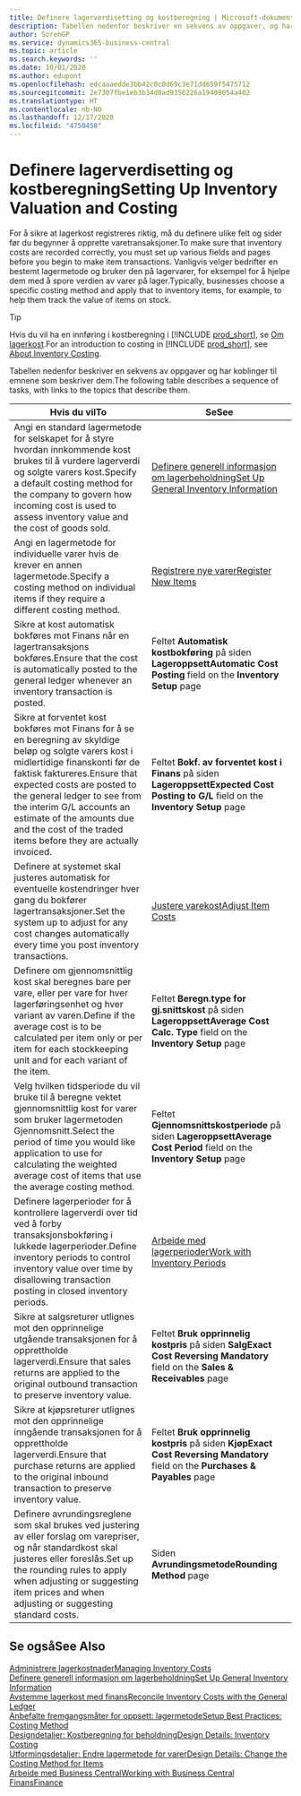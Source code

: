 ```yaml
---
title: Definere lagerverdisetting og kostberegning | Microsoft-dokumentasjon
description: Tabellen nedenfor beskriver en sekvens av oppgaver, og har koblinger til emnene som beskriver dem.
author: SorenGP
ms.service: dynamics365-business-central
ms.topic: article
ms.search.keywords: ''
ms.date: 10/01/2020
ms.author: edupont
ms.openlocfilehash: edcaaaedde3bb42c0c0d69c3e71dd659f5475712
ms.sourcegitcommit: 2e7307fbe1eb3b34d0ad9356226a19409054a402
ms.translationtype: HT
ms.contentlocale: nb-NO
ms.lasthandoff: 12/17/2020
ms.locfileid: "4750458"
---
```

# <a name="setting-up-inventory-valuation-and-costing"></a><span data-ttu-id="cf429-103">Definere lagerverdisetting og kostberegning</span><span class="sxs-lookup"><span data-stu-id="cf429-103">Setting Up Inventory Valuation and Costing</span></span>

<span data-ttu-id="cf429-104">For å sikre at lagerkost registreres riktig, må du definere ulike felt og sider før du begynner å opprette varetransaksjoner.</span><span class="sxs-lookup"><span data-stu-id="cf429-104">To make sure that inventory costs are recorded correctly, you must set up various fields and pages before you begin to make item transactions.</span></span> <span data-ttu-id="cf429-105">Vanligvis velger bedrifter en bestemt lagermetode og bruker den på lagervarer, for eksempel for å hjelpe dem med å spore verdien av varer på lager.</span><span class="sxs-lookup"><span data-stu-id="cf429-105">Typically, businesses choose a specific costing method and apply that to inventory items, for example, to help them track the value of items on stock.</span></span>  

> [!TIP]
> <span data-ttu-id="cf429-106">Hvis du vil ha en innføring i kostberegning i [!INCLUDE [prod_short](includes/prod_short.md)], se [Om lagerkost](finance-learn-about-costing.md).</span><span class="sxs-lookup"><span data-stu-id="cf429-106">For an introduction to costing in [!INCLUDE [prod_short](includes/prod_short.md)], see [About Inventory Costing](finance-learn-about-costing.md).</span></span>

<span data-ttu-id="cf429-107">Tabellen nedenfor beskriver en sekvens av oppgaver og har koblinger til emnene som beskriver dem.</span><span class="sxs-lookup"><span data-stu-id="cf429-107">The following table describes a sequence of tasks, with links to the topics that describe them.</span></span>

|<span data-ttu-id="cf429-108">**Hvis du vil**</span><span class="sxs-lookup"><span data-stu-id="cf429-108">**To**</span></span>|<span data-ttu-id="cf429-109">**Se**</span><span class="sxs-lookup"><span data-stu-id="cf429-109">**See**</span></span>|  
|------------|-------------|
|<span data-ttu-id="cf429-110">Angi en standard lagermetode for selskapet for å styre hvordan innkommende kost brukes til å vurdere lagerverdi og solgte varers kost.</span><span class="sxs-lookup"><span data-stu-id="cf429-110">Specify a default costing method for the company to govern how incoming cost is used to assess inventory value and the cost of goods sold.</span></span>|[<span data-ttu-id="cf429-111">Definere generell informasjon om lagerbeholdning</span><span class="sxs-lookup"><span data-stu-id="cf429-111">Set Up General Inventory Information</span></span>](inventory-how-setup-general.md)|  
|<span data-ttu-id="cf429-112">Angi en lagermetode for individuelle varer hvis de krever en annen lagermetode.</span><span class="sxs-lookup"><span data-stu-id="cf429-112">Specify a costing method on individual items if they require a different costing method.</span></span>|[<span data-ttu-id="cf429-113">Registrere nye varer</span><span class="sxs-lookup"><span data-stu-id="cf429-113">Register New Items</span></span>](inventory-how-register-new-items.md)|  
|<span data-ttu-id="cf429-114">Sikre at kost automatisk bokføres mot Finans når en lagertransaksjons bokføres.</span><span class="sxs-lookup"><span data-stu-id="cf429-114">Ensure that the cost is automatically posted to the general ledger whenever an inventory transaction is posted.</span></span>|<span data-ttu-id="cf429-115">Feltet **Automatisk kostbokføring** på siden **Lageroppsett**</span><span class="sxs-lookup"><span data-stu-id="cf429-115">**Automatic Cost Posting** field on the **Inventory Setup** page</span></span>|  
|<span data-ttu-id="cf429-116">Sikre at forventet kost bokføres mot Finans for å se en beregning av skyldige beløp og solgte varers kost i midlertidige finanskonti før de faktisk faktureres.</span><span class="sxs-lookup"><span data-stu-id="cf429-116">Ensure that expected costs are posted to the general ledger to see from the interim G/L accounts an estimate of the amounts due and the cost of the traded items before they are actually invoiced.</span></span>|<span data-ttu-id="cf429-117">Feltet **Bokf. av forventet kost i Finans** på siden **Lageroppsett**</span><span class="sxs-lookup"><span data-stu-id="cf429-117">**Expected Cost Posting to G/L** field on the **Inventory Setup** page</span></span>|  
|<span data-ttu-id="cf429-118">Definere at systemet skal justeres automatisk for eventuelle kostendringer hver gang du bokfører lagertransaksjoner.</span><span class="sxs-lookup"><span data-stu-id="cf429-118">Set the system up to adjust for any cost changes automatically every time you post inventory transactions.</span></span>|[<span data-ttu-id="cf429-119">Justere varekost</span><span class="sxs-lookup"><span data-stu-id="cf429-119">Adjust Item Costs</span></span>](inventory-how-adjust-item-costs.md)|  
|<span data-ttu-id="cf429-120">Definere om gjennomsnittlig kost skal beregnes bare per vare, eller per vare for hver lagerføringsenhet og hver variant av varen.</span><span class="sxs-lookup"><span data-stu-id="cf429-120">Define if the average cost is to be calculated per item only or per item for each stockkeeping unit and for each variant of the item.</span></span>|<span data-ttu-id="cf429-121">Feltet **Beregn.type for gj.snittskost** på siden **Lageroppsett**</span><span class="sxs-lookup"><span data-stu-id="cf429-121">**Average Cost Calc. Type** field on the **Inventory Setup** page</span></span>|  
|<span data-ttu-id="cf429-122">Velg hvilken tidsperiode du vil bruke til å beregne vektet gjennomsnittlig kost for varer som bruker lagermetoden Gjennomsnitt.</span><span class="sxs-lookup"><span data-stu-id="cf429-122">Select the period of time you would like application to use for calculating the weighted average cost of items that use the average costing method.</span></span>|<span data-ttu-id="cf429-123">Feltet **Gjennomsnittskostperiode** på siden **Lageroppsett**</span><span class="sxs-lookup"><span data-stu-id="cf429-123">**Average Cost Period** field on the **Inventory Setup** page</span></span>|  
|<span data-ttu-id="cf429-124">Definere lagerperioder for å kontrollere lagerverdi over tid ved å forby transaksjonsbokføring i lukkede lagerperioder.</span><span class="sxs-lookup"><span data-stu-id="cf429-124">Define inventory periods to control inventory value over time by disallowing transaction posting in closed inventory periods.</span></span>|[<span data-ttu-id="cf429-125">Arbeide med lagerperioder</span><span class="sxs-lookup"><span data-stu-id="cf429-125">Work with Inventory Periods</span></span>](finance-how-to-work-with-inventory-periods.md)|  
|<span data-ttu-id="cf429-126">Sikre at salgsreturer utlignes mot den opprinnelige utgående transaksjonen for å opprettholde lagerverdi.</span><span class="sxs-lookup"><span data-stu-id="cf429-126">Ensure that sales returns are applied to the original outbound transaction to preserve inventory value.</span></span>|<span data-ttu-id="cf429-127">Feltet **Bruk opprinnelig kostpris** på siden **Salg**</span><span class="sxs-lookup"><span data-stu-id="cf429-127">**Exact Cost Reversing Mandatory** field on the **Sales & Receivables** page</span></span>|  
|<span data-ttu-id="cf429-128">Sikre at kjøpsreturer utlignes mot den opprinnelige inngående transaksjonen for å opprettholde lagerverdi.</span><span class="sxs-lookup"><span data-stu-id="cf429-128">Ensure that purchase returns are applied to the original inbound transaction to preserve inventory value.</span></span>|<span data-ttu-id="cf429-129">Feltet **Bruk opprinnelig kostpris** på siden **Kjøp**</span><span class="sxs-lookup"><span data-stu-id="cf429-129">**Exact Cost Reversing Mandatory** field on the **Purchases & Payables** page</span></span>|
|<span data-ttu-id="cf429-130">Definere avrundingsreglene som skal brukes ved justering av eller forslag om varepriser, og når standardkost skal justeres eller foreslås.</span><span class="sxs-lookup"><span data-stu-id="cf429-130">Set up the rounding rules to apply when adjusting or suggesting item prices and when adjusting or suggesting standard costs.</span></span>|<span data-ttu-id="cf429-131">Siden **Avrundingsmetode**</span><span class="sxs-lookup"><span data-stu-id="cf429-131">**Rounding Method** page</span></span>|  

## <a name="see-also"></a><span data-ttu-id="cf429-132">Se også</span><span class="sxs-lookup"><span data-stu-id="cf429-132">See Also</span></span>

[<span data-ttu-id="cf429-133">Administrere lagerkostnader</span><span class="sxs-lookup"><span data-stu-id="cf429-133">Managing Inventory Costs</span></span>](finance-manage-inventory-costs.md)  
[<span data-ttu-id="cf429-134">Definere generell informasjon om lagerbeholdning</span><span class="sxs-lookup"><span data-stu-id="cf429-134">Set Up General Inventory Information</span></span>](inventory-how-setup-general.md)  
[<span data-ttu-id="cf429-135">Avstemme lagerkost med finans</span><span class="sxs-lookup"><span data-stu-id="cf429-135">Reconcile Inventory Costs with the General Ledger</span></span>](finance-how-to-post-inventory-costs-to-the-general-ledger.md)  
[<span data-ttu-id="cf429-136">Anbefalte fremgangsmåter for oppsett: lagermetode</span><span class="sxs-lookup"><span data-stu-id="cf429-136">Setup Best Practices: Costing Method</span></span>](setup-best-practices-costing-method.md)  
[<span data-ttu-id="cf429-137">Designdetaljer: Kostberegning for beholdning</span><span class="sxs-lookup"><span data-stu-id="cf429-137">Design Details: Inventory Costing</span></span>](design-details-inventory-costing.md)  
[<span data-ttu-id="cf429-138">Utformingsdetaljer: Endre lagermetode for varer</span><span class="sxs-lookup"><span data-stu-id="cf429-138">Design Details: Change the Costing Method for Items</span></span>](design-details-changing-costing-methods.md)  
[<span data-ttu-id="cf429-139">Arbeide med Business Central</span><span class="sxs-lookup"><span data-stu-id="cf429-139">Working with Business Central</span></span>](ui-work-product.md)  
[<span data-ttu-id="cf429-140">Finans</span><span class="sxs-lookup"><span data-stu-id="cf429-140">Finance</span></span>](finance.md)  

